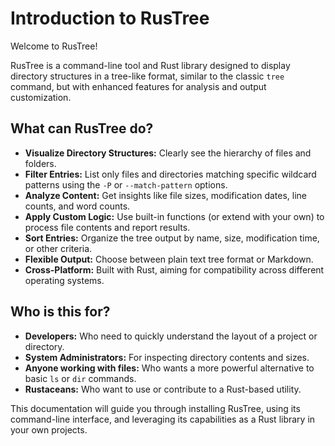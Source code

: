 # Introduction to RusTree

Welcome to RusTree!

RusTree is a command-line tool and Rust library designed to display directory structures in a tree-like format, similar to the classic `tree` command, but with enhanced features for analysis and output customization.

## What can RusTree do?

*   **Visualize Directory Structures:** Clearly see the hierarchy of files and folders.
*   **Filter Entries:** List only files and directories matching specific wildcard patterns using the `-P` or `--match-pattern` options.
*   **Analyze Content:** Get insights like file sizes, modification dates, line counts, and word counts.
*   **Apply Custom Logic:** Use built-in functions (or extend with your own) to process file contents and report results.
*   **Sort Entries:** Organize the tree output by name, size, modification time, or other criteria.
*   **Flexible Output:** Choose between plain text tree format or Markdown.
*   **Cross-Platform:** Built with Rust, aiming for compatibility across different operating systems.

## Who is this for?

*   **Developers:** Who need to quickly understand the layout of a project or directory.
*   **System Administrators:** For inspecting directory contents and sizes.
*   **Anyone working with files:** Who wants a more powerful alternative to basic `ls` or `dir` commands.
*   **Rustaceans:** Who want to use or contribute to a Rust-based utility.

This documentation will guide you through installing RusTree, using its command-line interface, and leveraging its capabilities as a Rust library in your own projects.